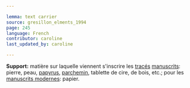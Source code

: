 ```yaml
---

lemma: text carrier
source: gresillon_elments_1994
page: 245
language: French
contributor: caroline
last_updated_by: caroline

---
```


**Support:** matière sur laquelle viennent s'inscrire les [tracés](trace.html) [manuscrits](manuscript.html): pierre, peau, [papyrus](papyrus.html), [parchemin](parchment.html), tablette de cire, de bois, etc.; pour les [manuscrits modernes](manuscriptModern): papier.
